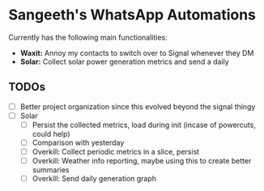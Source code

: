# Sangeeth's WhatsApp Automations

Currently has the following main functionalities:

- **Waxit:** Annoy my contacts to switch over to Signal whenever they DM
- **Solar:** Collect solar power generation metrics and send a daily

## TODOs

- [ ] Better project organization since this evolved beyond the signal thingy
- [ ] Solar
    - [ ] Persist the collected metrics, load during init (incase of powercuts, could help)
    - [ ] Comparison with yesterday
    - [ ] Overkill: Collect periodic metrics in a slice, persist
    - [ ] Overkill: Weather info reporting, maybe using this to create better summaries
    - [ ] Overkill: Send daily generation graph
